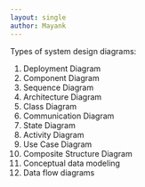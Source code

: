 ```yaml
---
layout: single
author: Mayank
---
```


Types of system design diagrams:
1. Deployment Diagram
2. Component Diagram
3. Sequence Diagram
4. Architecture Diagram
5. Class Diagram
6. Communication Diagram
7. State Diagram
8. Activity Diagram
9. Use Case Diagram
10. Composite Structure Diagram
11. Conceptual data modeling
12. Data flow diagrams

